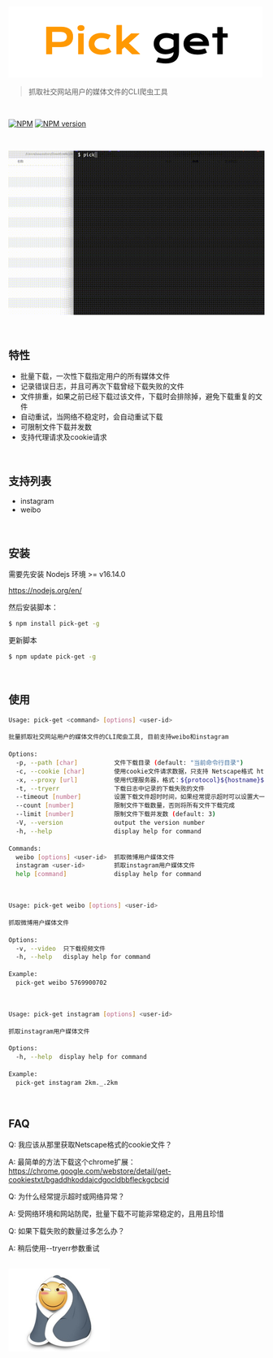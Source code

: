 ![pick-get](docs/logoff9902.png)


>抓取社交网站用户的媒体文件的CLI爬虫工具

<br>

[![NPM](https://nodei.co/npm/pick-get.png?downloads=true&stars=true)](https://nodei.co/npm/pick-get/)
[![NPM version](https://badge.fury.io/js/pick-get.svg)](http://badge.fury.io/js/pick-get)


<br>

<!-- <video autoplay>
  <source src="docs/kap.mp4" type="video/mp4">
</video> -->

![video](docs/kap.gif)


<br>

## 特性
- 批量下载，一次性下载指定用户的所有媒体文件
- 记录错误日志，并且可再次下载曾经下载失败的文件
- 文件排重，如果之前已经下载过该文件，下载时会排除掉，避免下载重复的文件
- 自动重试，当网络不稳定时，会自动重试下载
- 可限制文件下载并发数
- 支持代理请求及cookie请求

<br>

## 支持列表
- instagram
- weibo

<br>

## 安装

需要先安装 Nodejs 环境 >= v16.14.0

https://nodejs.org/en/

然后安装脚本：

```bash
$ npm install pick-get -g
```

更新脚本
```bash
$ npm update pick-get -g
```

<br>

## 使用
```bash
Usage: pick-get <command> [options] <user-id>

批量抓取社交网站用户的媒体文件的CLI爬虫工具, 目前支持weibo和instagram

Options:
  -p, --path [char]          文件下载目录 (default: "当前命令行目录")
  -c, --cookie [char]        使用cookie文件请求数据，只支持 Netscape格式 https://curl.se/rfc/cookie_spec.html
  -x, --proxy [url]          使用代理服务器，格式：${protocol}${hostname}${port}
  -t, --tryerr               下载日志中记录的下载失败的文件
  --timeout [number]         设置下载文件超时时间，如果经常提示超时可以设置大一些 (default: 30000)
  --count [number]           限制文件下载数量，否则将所有文件下载完成
  --limit [number]           限制文件下载并发数 (default: 3)
  -V, --version              output the version number
  -h, --help                 display help for command

Commands:
  weibo [options] <user-id>  抓取微博用户媒体文件
  instagram <user-id>        抓取instagram用户媒体文件
  help [command]             display help for command


```

<br>

```bash
Usage: pick-get weibo [options] <user-id>

抓取微博用户媒体文件

Options:
  -v, --video  只下载视频文件
  -h, --help   display help for command

Example: 
  pick-get weibo 5769900702

```

<br>

```bash
Usage: pick-get instagram [options] <user-id>

抓取instagram用户媒体文件

Options:
  -h, --help  display help for command

Example: 
  pick-get instagram 2km._.2km

```

<br>

## FAQ
Q: 我应该从那里获取Netscape格式的cookie文件？

A: 最简单的方法下载这个chrome扩展：https://chrome.google.com/webstore/detail/get-cookiestxt/bgaddhkoddajcdgocldbbfleckgcbcid

Q: 为什么经常提示超时或网络异常？

A: 受网络环境和网站防爬，批量下载不可能非常稳定的，且用且珍惜

Q: 如果下载失败的数量过多怎么办？

A: 稍后使用--tryerr参数重试

<br>

<img width="200" src="docs/funny.png">
